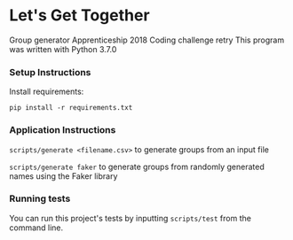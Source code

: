 # Let's Get Together

Group generator
Apprenticeship 2018 Coding challenge retry
This program was written with Python 3.7.0


### Setup Instructions

Install requirements:

`pip install -r requirements.txt`


### Application Instructions

`scripts/generate <filename.csv>` to generate groups from an input file

`scripts/generate faker` to generate groups from randomly generated names using the Faker library



### Running tests
You can run this project's tests by inputting `scripts/test` from the command line.
